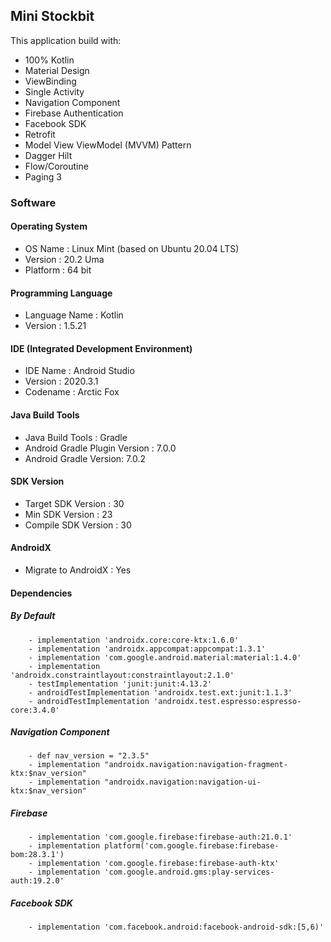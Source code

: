 ## Mini Stockbit
This application build with:
- 100% Kotlin
- Material Design
- ViewBinding
- Single Activity
- Navigation Component
- Firebase Authentication
- Facebook SDK
- Retrofit
- Model View ViewModel (MVVM) Pattern
- Dagger Hilt
- Flow/Coroutine
- Paging 3

### Software
#### Operating System
- OS Name : Linux Mint (based on Ubuntu 20.04 LTS)
- Version : 20.2 Uma
- Platform : 64 bit

#### Programming Language
- Language Name : Kotlin
- Version : 1.5.21

#### IDE (Integrated Development Environment)
- IDE Name : Android Studio
- Version : 2020.3.1
- Codename : Arctic Fox

#### Java Build Tools
- Java Build Tools : Gradle
- Android Gradle Plugin Version : 7.0.0
- Android Gradle Version: 7.0.2

#### SDK Version
- Target SDK Version : 30
- Min SDK Version : 23
- Compile SDK Version : 30

#### AndroidX
- Migrate to AndroidX : Yes

#### Dependencies
##### By Default
        - implementation 'androidx.core:core-ktx:1.6.0'
        - implementation 'androidx.appcompat:appcompat:1.3.1'
        - implementation 'com.google.android.material:material:1.4.0'
        - implementation 'androidx.constraintlayout:constraintlayout:2.1.0'
        - testImplementation 'junit:junit:4.13.2'
        - androidTestImplementation 'androidx.test.ext:junit:1.1.3'
        - androidTestImplementation 'androidx.test.espresso:espresso-core:3.4.0'

##### Navigation Component
        - def nav_version = "2.3.5"
        - implementation "androidx.navigation:navigation-fragment-ktx:$nav_version"
        - implementation "androidx.navigation:navigation-ui-ktx:$nav_version"

##### Firebase
        - implementation 'com.google.firebase:firebase-auth:21.0.1'
        - implementation platform('com.google.firebase:firebase-bom:28.3.1')
        - implementation 'com.google.firebase:firebase-auth-ktx'
        - implementation 'com.google.android.gms:play-services-auth:19.2.0'

##### Facebook SDK
        - implementation 'com.facebook.android:facebook-android-sdk:[5,6)'